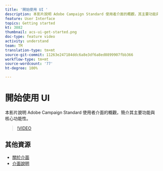 ```yaml
---
title: '開始使用 UI '
description: 本影片說明 Adobe Campaign Standard 使用者介面的概觀，其主要功能與核心功能性。
feature: User Interface
topics: Getting started
kt: 3882
thumbnail: acs-ui-get-started.png
doc-type: feature video
activity: understand
team: TM
translation-type: tm+mt
source-git-commit: 11263e247184ddc6a8e3df6a8ed0899907fbb366
workflow-type: tm+mt
source-wordcount: '77'
ht-degree: 100%

---
```



# 開始使用 UI

本影片說明 Adobe Campaign Standard 使用者介面的概觀，簡介其主要功能與核心功能性。

>[!VIDEO](https://video.tv.adobe.com/v/18469?quality=12)

## 其他資源

* [關於介面](https://experienceleague.adobe.com/docs/campaign-standard/using/getting-started/discovering-the-interface/about-the-interface.html?lang=zh-Hant)
* [介面說明](https://experienceleague.adobe.com/docs/campaign-standard/using/getting-started/discovering-the-interface/interface-description.html?lang=zh-Hant)
